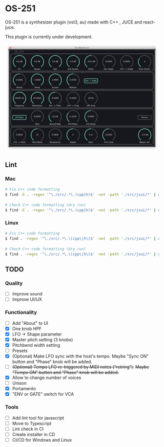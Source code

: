 # OS-251
OS-251 is a synthesizer plugin (vst3, au) made with C++ , JUCE and react-juce.

This plugin is currently under development.

<div align="center"><img src="screenshot.png" width="600px"></div>

## Lint

### Mac

```bash
# Fix C++ code formatting
$ find -E . -regex '^\./src/.*\.(cpp|h)$' -not -path './src/jsui/*' | xargs clang-format -i

# Check C++ code formatting (dry run)
$ find -E . -regex '^\./src/.*\.(cpp|h)$' -not -path './src/jsui/*' | xargs clang-format -i --dry-run --Werror
```

### Linux

```bash
# Fix C++ code formatting
$ find . -regex '^\./src/.*\.\(cpp\|h\)$' -not -path './src/jsui/*' | xargs clang-format -i

# Check C++ code formatting (dry run)
$ find . -regex '^\./src/.*\.\(cpp\|h\)$' -not -path './src/jsui/*' | xargs clang-format -i --dry-run --Werror
```



## TODO

### Quality

- [ ] Improve sound
- [ ] Improve UI/UX

### Functionality

- [ ] Add "About" to UI
- [x] One knob HPF
- [x] LFO -> Shape parameter
- [x] Master pitch setting (3 knobs)
- [x] Pitchbend width setting
- [ ] Presets
- [x] (Optional) Make LFO sync with the host's tempo.
  Maybe "Sync ON" button and "Phase" knob will be added.
- [ ] ~~(Optional) Tempo LFO re-triggered by MIDI notes ("retring").~~
  ~~Maybe "Tempo ON" button and "Phase" knob will be added.~~
- [x] Allow to change number of voices
- [ ] Unison
- [x] Portamento
- [x] "ENV or GATE" switch for VCA

### Tools

- [ ] Add lint tool for javascript
- [ ] Move to Typescript
- [ ] Lint check in CI
- [ ] Create installer in CD
- [ ] CI/CD for Windows and Linux
